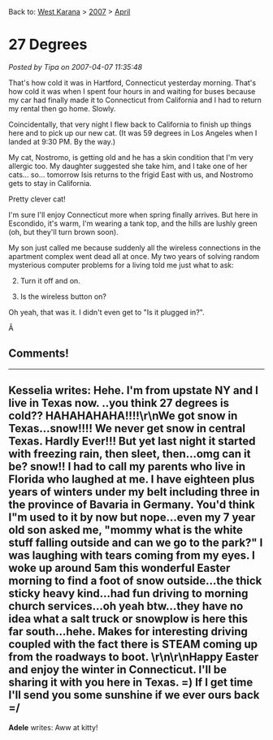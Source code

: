 Back to: [West Karana](/posts/westkarana.md) > [2007](/posts/2007/westkarana.md) > [April](./westkarana.md)
# 27 Degrees

*Posted by Tipa on 2007-04-07 11:35:48*

That's how cold it was in Hartford, Connecticut yesterday morning. That's how cold it was when I spent four hours in and waiting for buses because my car had finally made it to Connecticut from California and I had to return my rental then go home. Slowly.

Coincidentally, that very night I flew back to California to finish up things here and to pick up our new cat. (It was 59 degrees in Los Angeles when I landed at 9:30 PM. By the way.)

My cat, Nostromo, is getting old and he has a skin condition that I'm very allergic too. My daughter suggested she take him, and I take one of her cats... so... tomorrow Isis returns to the frigid East with us, and Nostromo gets to stay in California.

Pretty clever cat!

I'm sure I'll enjoy Connecticut more when spring finally arrives. But here in Escondido, it's warm, I'm wearing a tank top, and the hills are lushly green (oh, but they'll turn brown soon).

My son just called me because suddenly all the wireless connections in the apartment complex went dead all at once. My two years of solving random mysterious computer problems for a living told me just what to ask:

 2. Turn it off and on.

 4. Is the wireless button on?



Oh yeah, that was it. I didn't even get to "Is it plugged in?".

Â 
## Comments!
---
**Kesselia** writes: Hehe. I'm from upstate NY and I live in Texas now. ..you think 27 degrees is cold?? HAHAHAHAHA!!!!\r\nWe got snow in Texas...snow!!!! We never get snow in central Texas. Hardly Ever!!! But yet last night it started with freezing rain, then sleet, then...omg can it be? snow!! I had to call my parents who live in Florida who laughed at me. I have eighteen plus years of winters under my belt including three in the province of Bavaria in Germany. You'd think I"m used to it by now but nope...even my 7 year old son asked me, "mommy what is the white stuff falling outside and can we go to the park?" I was laughing with tears coming from my eyes. I woke up around 5am this wonderful Easter morning to find a foot of snow outside...the thick sticky heavy kind...had fun driving to morning church services...oh yeah btw...they have no idea what a salt truck or snowplow is here this far south...hehe. Makes for interesting driving coupled with the fact there is STEAM coming up from the roadways to boot. \r\n\r\nHappy Easter and enjoy the winter in Connecticut. I'll be sharing it with you here in Texas. =) If I get time I'll send you some sunshine if we ever ours back =/
---
**Adele** writes: Aww at kitty!
